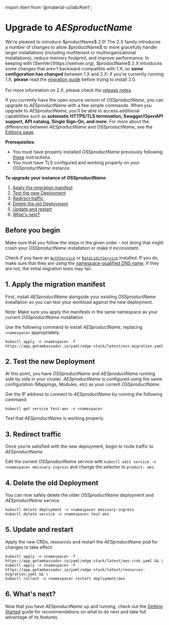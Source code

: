 import Alert from '@material-ui/lab/Alert';

# Upgrade to $AESproductName$

<Alert severity="info">
  We're pleased to introduce $productName$ 2.0! The 2.X family introduces a number of
  changes to allow $productName$ to more gracefully handle larger installations (including
  multitenant or multiorganizational installations), reduce memory footprint, and improve
  performance. In keeping with [SemVer](https://semver.org), $productName$ 2.X introduces
  some changes that aren't backward-compatible with 1.X, so <b>some configuration has
  changed</b> between 1.X and 2.X: if you're currently running 1.X, <b>please</b> read
  the <a href="migrate-to-version-2">migration guide</a> before trying to install 2.0.<br/>
  <br/>
  For more information on 2.X, please check the <a href="../../../release-notes">release notes</a>.
</Alert>

If you currently have the open source version of $OSSproductName$, you can upgrade to $AESproductName$ with a few simple commands. When you upgrade to $AESproductName$, you'll be able to access additional capabilities such as **automatic HTTPS/TLS termination, Swagger/OpenAPI support, API catalog, Single Sign-On, and more.** For more about the differences between $AESproductName$ and $OSSproductName$, see the [Editions page](/editions).

**Prerequisites**:

* You must have properly installed $OSSproductName$ previously following [these](/docs/emissary/$docsVersion$/topics/install) instructions.
* You must have TLS configured and working properly on your $OSSproductName$ instance

**To upgrade your instance of $OSSproductName$**:

1. [Apply the migration manifest](#1-apply-the-migration-manifest)
2. [Test the new Deployment](#2-test-the-new-deployment)
3. [Redirect traffic](#3-redirect-traffic)
4. [Delete the old Deployment](#4-delete-the-old-deployment)
5. [Update and restart](#5-update-and-restart)
6. [What's next?](#6-whats-next)

## Before you begin

Make sure that you follow the steps in the given order - not doing that might crash your $OSSproductName$ installation or make it inconsistent.

Check if you have an [`AuthService`](../../running/services/auth-service) or
[`RateLimitService`](../../running/services/rate-limit-service) installed. If
you do, make sure that they are using the [namespace-qualified DNS name](https://kubernetes.io/docs/concepts/services-networking/dns-pod-service/#namespaces-of-services).
If they are not, the initial migration tests may fail.

## 1. Apply the migration manifest

First, install $AESproductName$ alongside your existing $OSSproductName$ installation so you can test your workload against the new deployment.

Note: Make sure you apply the manifests in the same namespace as your current $OSSproductName$ installation.

Use the following command to install $AESproductName$, replacing `<namespace>` appropriately:

```
kubectl apply -n <namespace> -f https://app.getambassador.io/yaml/edge-stack/latest/oss-migration.yaml
```

## 2. Test the new Deployment

At this point, you have $OSSproductName$ and $AESproductName$ running side by side in your cluster. $AESproductName$ is configured using the same configuration (Mappings, Modules, etc) as your current $OSSproductName$.

Get the IP address to connect to $AESproductName$ by running the following command:

```
kubectl get service test-aes -n <namespace>
```

Test that $AESproductName$ is working properly.

## 3. Redirect traffic

Once you’re satisfied with the new deployment, begin to route traffic to $AESproductName$.

Edit the current $OSSproductName$ service with `kubectl edit service -n <namespace> emissary-ingress` and change the selector to `product: aes`.

## 4. Delete the old Deployment

You can now safely delete the older $OSSproductName$ deployment and $AESproductName$ service.

```
kubectl delete deployment -n <namespace> emissary-ingress
kubectl delete service -n <namespace> test-aes
```

## 5. Update and restart

Apply the new CRDs, resources and restart the $AESproductName$ pod for changes to take effect:

```
kubectl apply -n <namespace> -f https://app.getambassador.io/yaml/edge-stack/latest/aes-crds.yaml && \
kubectl apply -n <namespace> -f https://app.getambassador.io/yaml/edge-stack/latest/resources-migration.yaml && \
kubectl rollout -n <namespace> restart deployment/aes
```

## 6. What's next?

Now that you have $AESproductName$ up and running, check out the [Getting Started](../../../../../edge-stack/latest/tutorials/getting-started) guide for recommendations on what to do next and take full advantage of its features.
